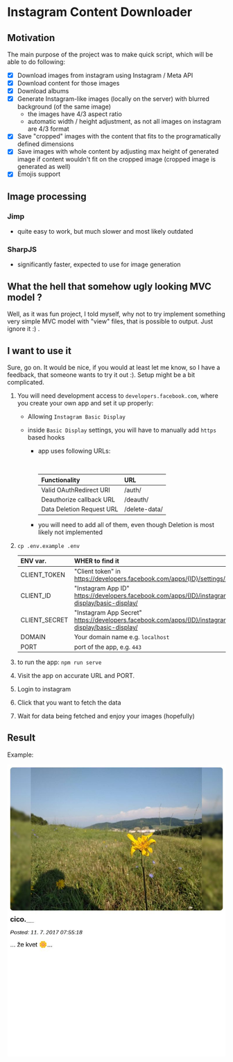 # Instagram Content Downloader

## Motivation

The main purpose of the project was to make quick script, which will be able to do following:

-   [x] Download images from instagram using Instagram / Meta API
-   [x] Download content for those images
-   [x] Download albums
-   [x] Generate Instagram-like images (locally on the server) with blurred background (of the same image)
    -   the images have 4/3 aspect ratio
    -   automatic width / height adjustment, as not all images on instagram are 4/3 format
-   [x] Save "cropped" images with the content that fits to the programatically defined dimensions
-   [x] Save images with whole content by adjusting max height of generated image if content wouldn't fit on the cropped image (cropped image is generated as well)
-   [x] Emojis support

## Image processing

### Jimp

-   quite easy to work, but much slower and most likely outdated

### SharpJS

-   significantly faster, expected to use for image generation

## What the hell that somehow ugly looking MVC model ?

Well, as it was fun project, I told myself, why not to try implement something very simple MVC model with "view" files, that is possible to output. Just ignore it :) .

## I want to use it

Sure, go on. It would be nice, if you would at least let me know, so I have a feedback, that someone wants to try it out :). Setup might be a bit complicated.

1.  You will need development access to `developers.facebook.com`, where you create your own app and set it up properly:

    -   Allowing `Instagram Basic Display`
    -   inside `Basic Display` settings, you will have to manually add `https` based hooks

        -   app uses following URLs:

            <br>

            | Functionality             | URL           |
            | ------------------------- | ------------- |
            | Valid OAuthRedirect URI   | /auth/        |
            | Deauthorize callback URL  | /deauth/      |
            | Data Deletion Request URL | /delete-data/ |

        -   you will need to add all of them, even though Deletion is most likely not implemented

2.  `cp .env.example .env`

    | ENV var.      | WHER to find it                                                                                         |
    | ------------- | ------------------------------------------------------------------------------------------------------- |
    | CLIENT_TOKEN  | "Client token" in https://developers.facebook.com/apps/{ID}/settings/advanced/                          |
    | CLIENT_ID     | "Instagram App ID" https://developers.facebook.com/apps/{ID}/instagram-basic-display/basic-display/     |
    | CLIENT_SECRET | "Instagram App Secret" https://developers.facebook.com/apps/{ID}/instagram-basic-display/basic-display/ |
    | DOMAIN        | Your domain name e.g. `localhost`                                                                       |
    | PORT          | port of the app, e.g. `443`                                                                             |

3.  to run the app: `npm run serve`
4.  Visit the app on accurate URL and PORT.
5.  Login to instagram
6.  Click that you want to fetch the data
7.  Wait for data being fetched and enjoy your images (hopefully)

## Result

Example:

![Example](./example.jpg)